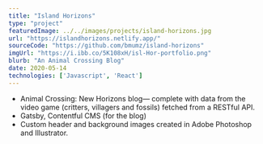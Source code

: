 ```yaml
---
title: "Island Horizons"
type: "project"
featuredImage: ../../images/projects/island-horizons.jpg
url: "https://islandhorizons.netlify.app/"
sourceCode: "https://github.com/bmumz/island-horizons"
imgUrl: "https://i.ibb.co/5K108xH/isl-Hor-portfolio.png"
blurb: "An Animal Crossing Blog"
date: 2020-05-14
technologies: ['Javascript', 'React']
---
```

- Animal Crossing: New Horizons blog— complete with data from the video game (critters, villagers and fossils) fetched from a RESTful API.
- Gatsby, Contentful CMS (for the blog)
- Custom header and background images created in Adobe Photoshop and Illustrator.
